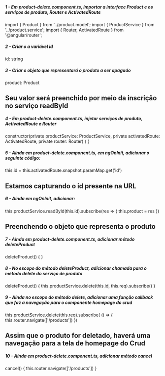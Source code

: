 ##### 1 - Em product-delete.component.ts, importar a interface Product e os serviços de produto, Router e ActivatedRoute
import { Product } from '../product.model';
import { ProductService } from '../product.service';
import { Router, ActivatedRoute } from '@angular/router';


##### 2 - Criar o a variável id
id: string


##### 3 - Criar o objeto que representará o produto a ser apagado
product: Product

## Seu valor será preenchido por meio da inscrição no serviço readById


##### 4 - Em product-delete.component.ts, injetar serviços de produto, ActivatedRoute e Router
constructor(private productService: ProductService, private activatedRoute: ActivatedRoute, private router: Router) { }


##### 5 - Ainda em product-delete.component.ts, em ngOnInit, adicionar o seguinte código:
this.id = this.activatedRoute.snapshot.paramMap.get('id')

## Estamos capturando o id presente na URL


##### 6 - Ainda em ngOnInit, adicionar:
this.productService.readById(this.id).subscribe(res => {
  this.product = res
})

## Preenchendo o objeto que representa o produto


##### 7 - Ainda em product-delete.component.ts, adicionar método deleteProduct
deleteProduct() {
}


##### 8 - No escopo do método deleteProduct, adicionar chamada para o método delete do serviço de produto
deleteProduct() {
  this.productService.delete(this.id, this.req).subscribe()
}


##### 9 - Ainda no escopo do método delete, adicionar uma função callback que faz a navegação para o componente homepage do crud
this.productService.delete(this.req).subscribe( () => {
  this.router.navigate(['/products'])
})

## Assim que o produto for deletado, haverá uma navegação para a tela de homepage do Crud


##### 10 - Ainda em product-delete.component.ts, adicionar método cancel
cancel() {
  this.router.navigate(['/products'])
}